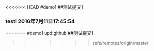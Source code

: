 <<<<<<< HEAD
#demo1
##测试提交1
### test! 2016年7月11日17:45:54
=======
#demo1 upd:github
##测试提交1
>>>>>>> refs/remotes/origin/master

